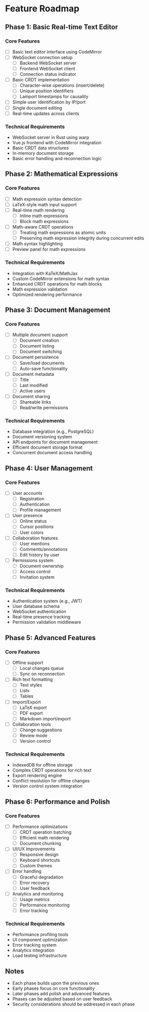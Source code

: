 # Feature Roadmap

## Phase 1: Basic Real-time Text Editor
### Core Features
- [ ] Basic text editor interface using CodeMirror
- [ ] WebSocket connection setup
  - [ ] Backend WebSocket server
  - [ ] Frontend WebSocket client
  - [ ] Connection status indicator
- [ ] Basic CRDT implementation
  - [ ] Character-wise operations (insert/delete)
  - [ ] Unique position identifiers
  - [ ] Lamport timestamps for causality
- [ ] Simple user identification by IP/port
- [ ] Single document editing
- [ ] Real-time updates across clients

### Technical Requirements
- WebSocket server in Rust using warp
- Vue.js frontend with CodeMirror integration
- Basic CRDT data structures
- In-memory document storage
- Basic error handling and reconnection logic

## Phase 2: Mathematical Expressions
### Core Features
- [ ] Math expression syntax detection
- [ ] LaTeX-style math input support
- [ ] Real-time math rendering
  - [ ] Inline math expressions
  - [ ] Block math expressions
- [ ] Math-aware CRDT operations
  - [ ] Treating math expressions as atomic units
  - [ ] Preserving math expression integrity during concurrent edits
- [ ] Math syntax highlighting
- [ ] Preview panel for math expressions

### Technical Requirements
- Integration with KaTeX/MathJax
- Custom CodeMirror extensions for math syntax
- Enhanced CRDT operations for math blocks
- Math expression validation
- Optimized rendering performance

## Phase 3: Document Management
### Core Features
- [ ] Multiple document support
  - [ ] Document creation
  - [ ] Document listing
  - [ ] Document switching
- [ ] Document persistence
  - [ ] Save/load documents
  - [ ] Auto-save functionality
- [ ] Document metadata
  - [ ] Title
  - [ ] Last modified
  - [ ] Active users
- [ ] Document sharing
  - [ ] Shareable links
  - [ ] Read/write permissions

### Technical Requirements
- Database integration (e.g., PostgreSQL)
- Document versioning system
- API endpoints for document management
- Efficient document storage format
- Concurrent document access handling

## Phase 4: User Management
### Core Features
- [ ] User accounts
  - [ ] Registration
  - [ ] Authentication
  - [ ] Profile management
- [ ] User presence
  - [ ] Online status
  - [ ] Cursor positions
  - [ ] User colors
- [ ] Collaboration features
  - [ ] User mentions
  - [ ] Comments/annotations
  - [ ] Edit history by user
- [ ] Permissions system
  - [ ] Document ownership
  - [ ] Access control
  - [ ] Invitation system

### Technical Requirements
- Authentication system (e.g., JWT)
- User database schema
- WebSocket authentication
- Real-time presence tracking
- Permission validation middleware

## Phase 5: Advanced Features
### Core Features
- [ ] Offline support
  - [ ] Local changes queue
  - [ ] Sync on reconnection
- [ ] Rich text formatting
  - [ ] Text styles
  - [ ] Lists
  - [ ] Tables
- [ ] Import/Export
  - [ ] LaTeX export
  - [ ] PDF export
  - [ ] Markdown import/export
- [ ] Collaboration tools
  - [ ] Change suggestions
  - [ ] Review mode
  - [ ] Version control

### Technical Requirements
- IndexedDB for offline storage
- Complex CRDT operations for rich text
- Export rendering engine
- Conflict resolution for offline changes
- Version control system integration

## Phase 6: Performance and Polish
### Core Features
- [ ] Performance optimizations
  - [ ] CRDT operation batching
  - [ ] Efficient math rendering
  - [ ] Document chunking
- [ ] UI/UX improvements
  - [ ] Responsive design
  - [ ] Keyboard shortcuts
  - [ ] Custom themes
- [ ] Error handling
  - [ ] Graceful degradation
  - [ ] Error recovery
  - [ ] User feedback
- [ ] Analytics and monitoring
  - [ ] Usage metrics
  - [ ] Performance monitoring
  - [ ] Error tracking

### Technical Requirements
- Performance profiling tools
- UI component optimization
- Error tracking system
- Analytics integration
- Load testing infrastructure

## Notes
- Each phase builds upon the previous ones
- Early phases focus on core functionality
- Later phases add polish and advanced features
- Phases can be adjusted based on user feedback
- Security considerations should be addressed in each phase
